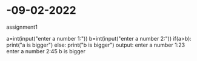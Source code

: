 # -09-02-2022
assignment1

a=int(input("enter a number 1:"))
b=int(input("enter a number 2:"))
if(a>b):
     print("a is bigger")
else:
         print("b is bigger")
output:
enter a number 1:23
enter a number 2:45
b is bigger
